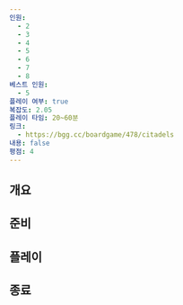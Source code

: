 ```yaml
---
인원:
  - 2
  - 3
  - 4
  - 5
  - 6
  - 7
  - 8
베스트 인원:
  - 5
플레이 여부: true
복잡도: 2.05
플레이 타임: 20~60분
링크:
  - https://bgg.cc/boardgame/478/citadels
내용: false
평점: 4
---
```

## 개요
## 준비
## 플레이
## 종료